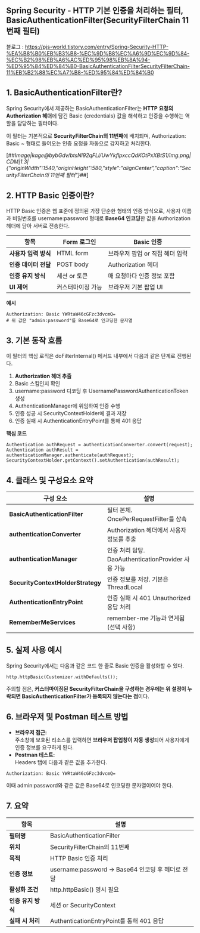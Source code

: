 ## Spring Security - HTTP 기본 인증을 처리하는 필터, BasicAuthenticationFilter(SecurityFilterChain 11번째 필터)

블로그 : https://pjs-world.tistory.com/entry/Spring-Security-HTTP-%EA%B8%B0%EB%B3%B8-%EC%9D%B8%EC%A6%9D%EC%9D%84-%EC%B2%98%EB%A6%AC%ED%95%98%EB%8A%94-%ED%95%84%ED%84%B0-BasicAuthenticationFilterSecurityFilterChain-11%EB%B2%88%EC%A7%B8-%ED%95%84%ED%84%B0

## 1\. BasicAuthenticationFilter란?

Spring Security에서 제공하는 BasicAuthenticationFilter는 **HTTP 요청의 Authorization 헤더**에 담긴 Basic {credentials} 값을 해석하고 인증을 수행하는 역할을 담당하는 필터이다.

이 필터는 기본적으로 **SecurityFilterChain의 11번째**에 배치되며, Authorization: Basic ~ 형태로 들어오는 인증 요청을 자동으로 감지하고 처리한다.

[##_Image|kage@bybGdv/btsNl92qFLl/UwYkflpxccQdKOtPxXBtS1/img.png|CDM|1.3|{"originWidth":1540,"originHeight":580,"style":"alignCenter","caption":"SecurityFilterChain의 11번째 필터"}_##]

## 2\. HTTP Basic 인증이란?

HTTP Basic 인증은 웹 표준에 정의된 가장 단순한 형태의 인증 방식으로, 사용자 이름과 비밀번호를 username:password 형태로 **Base64 인코딩**한 값을 Authorization 헤더에 담아 서버로 전송한다.

| **항목** | **Form 로그인** | **Basic 인증** |
| --- | --- | --- |
| **사용자 입력 방식** | HTML form | 브라우저 팝업 or 직접 헤더 입력 |
| **인증 데이터 전달** | POST body | Authorization 헤더 |
| **인증 유지 방식** | 세션 or 토큰 | 매 요청마다 인증 정보 포함 |
| **UI 제어** | 커스터마이징 가능 | 브라우저 기본 팝업 UI |

**예시**

```
Authorization: Basic YWRtaW46cGFzc3dvcmQ=
# 위 값은 "admin:password"를 Base64로 인코딩한 문자열
```

## 3\. 기본 동작 흐름

이 필터의 핵심 로직은 doFilterInternal() 메서드 내부에서 다음과 같은 단계로 진행된다.

1.  **Authorization 헤더 추출**
2.  Basic 스킴인지 확인
3.  username:password 디코딩 후 UsernamePasswordAuthenticationToken 생성
4.  AuthenticationManager에 위임하여 인증 수행
5.  인증 성공 시 SecurityContextHolder에 결과 저장
6.  인증 실패 시 AuthenticationEntryPoint를 통해 401 응답

**핵심 코드**

```
Authentication authRequest = authenticationConverter.convert(request);
Authentication authResult = authenticationManager.authenticate(authRequest);
SecurityContextHolder.getContext().setAuthentication(authResult);
```

## 4\. 클래스 및 구성요소 요약

| **구성 요소** | **설명** |
| --- | --- |
| **BasicAuthenticationFilter** | 필터 본체. OncePerRequestFilter를 상속 |
| **authenticationConverter** | Authorization 헤더에서 사용자 정보를 추출 |
| **authenticationManager** | 인증 처리 담당. DaoAuthenticationProvider 사용 가능 |
| **SecurityContextHolderStrategy** | 인증 정보를 저장. 기본은 ThreadLocal |
| **AuthenticationEntryPoint** | 인증 실패 시 401 Unauthorized 응답 처리 |
| **RememberMeServices** | remember-me 기능과 연계됨 (선택 사항) |

## 5\. 실제 사용 예시

Spring Security에서는 다음과 같은 코드 한 줄로 Basic 인증을 활성화할 수 있다.

```
http.httpBasic(Customizer.withDefaults());
```

주의할 점은, **커스터마이징된 SecurityFilterChain을 구성하는 경우에는 위 설정이 누락되면 BasicAuthenticationFilter가 등록되지 않는다는 점**이다.

## 6\. 브라우저 및 Postman 테스트 방법

-   **브라우저 접근:**  
    주소창에 보호된 리소스를 입력하면 **브라우저 팝업창이 자동 생성**되어 사용자에게 인증 정보를 요구하게 된다.
-   **Postman 테스트:**  
    Headers 탭에 다음과 같은 값을 추가한다.

```
Authorization: Basic YWRtaW46cGFzc3dvcmQ=
```

이때 admin:password와 같은 값은 Base64로 인코딩한 문자열이어야 한다.

## 7\. 요약

| **항목** | **설명** |
| --- | --- |
| **필터명** | BasicAuthenticationFilter |
| **위치** | SecurityFilterChain의 11번째 |
| **목적** | HTTP Basic 인증 처리 |
| **인증 정보** | username:password → Base64 인코딩 후 헤더로 전달 |
| **활성화 조건** | http.httpBasic() 명시 필요 |
| **인증 유지 방식** | 세션 or SecurityContext |
| **실패 시 처리** | AuthenticationEntryPoint를 통해 401 응답 |